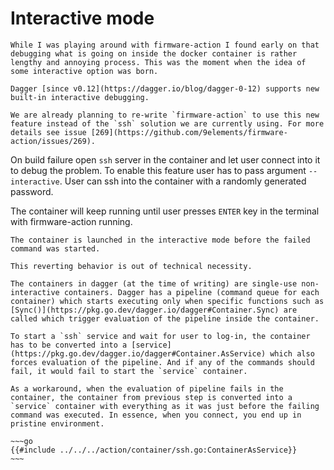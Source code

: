 # Interactive mode

```admonish note title="A little bit of backstory"
While I was playing around with firmware-action I found early on that debugging what is going on inside the docker container is rather lengthy and annoying process. This was the moment when the idea of some interactive option was born.
```

```admonish bug title="Issue [#269](https://github.com/9elements/firmware-action/issues/269)"
Dagger [since v0.12](https://dagger.io/blog/dagger-0-12) supports new built-in interactive debugging.

We are already planning to re-write `firmware-action` to use this new feature instead of the `ssh` solution we are currently using. For more details see issue [269](https://github.com/9elements/firmware-action/issues/269).
```

On build failure open `ssh` server in the container and let user connect into it to debug the problem. To enable this feature user has to pass argument `--interactive`. User can ssh into the container with a randomly generated password.

The container will keep running until user presses `ENTER` key in the terminal with firmware-action running.


```admonish attention
The container is launched in the interactive mode before the failed command was started.

This reverting behavior is out of technical necessity.
```

```admonish note
The containers in dagger (at the time of writing) are single-use non-interactive containers. Dagger has a pipeline (command queue for each container) which starts executing only when specific functions such as [Sync()](https://pkg.go.dev/dagger.io/dagger#Container.Sync) are called which trigger evaluation of the pipeline inside the container.

To start a `ssh` service and wait for user to log-in, the container has to be converted into a [service](https://pkg.go.dev/dagger.io/dagger#Container.AsService) which also forces evaluation of the pipeline. And if any of the commands should fail, it would fail to start the `service` container.

As a workaround, when the evaluation of pipeline fails in the container, the container from previous step is converted into a `service` container with everything as it was just before the failing command was executed. In essence, when you connect, you end up in pristine environment.

~~~go
{{#include ../../../action/container/ssh.go:ContainerAsService}}
~~~
```

